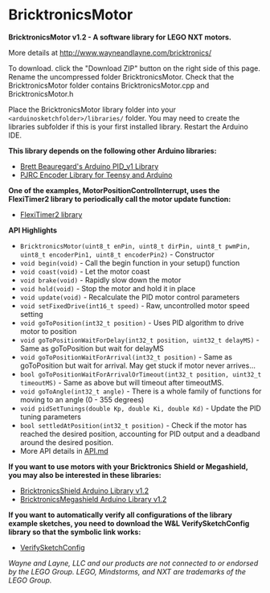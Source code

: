 BricktronicsMotor
=================

**BricktronicsMotor v1.2 - A software library for LEGO NXT motors.**

More details at http://www.wayneandlayne.com/bricktronics/

To download. click the "Download ZIP" button on the right side of this page. Rename the uncompressed folder BricktronicsMotor. Check that the BricktronicsMotor folder contains BricktronicsMotor.cpp and BricktronicsMotor.h

Place the BricktronicsMotor library folder into your `<arduinosketchfolder>/libraries/` folder. You may need to create the libraries subfolder if this is your first installed library. Restart the Arduino IDE.

**This library depends on the following other Arduino libraries:**
* [Brett Beauregard's Arduino PID_v1 Library](https://github.com/br3ttb/Arduino-PID-Library/)
* [PJRC Encoder Library for Teensy and Arduino](https://www.pjrc.com/teensy/td_libs_Encoder.html)

**One of the examples, MotorPositionControlInterrupt, uses the FlexiTimer2 library to periodically call the motor update function:**
* [FlexiTimer2 library](https://github.com/wimleers/flexitimer2)

**API Highlights**
* `BricktronicsMotor(uint8_t enPin, uint8_t dirPin, uint8_t pwmPin, uint8_t encoderPin1, uint8_t encoderPin2)` - Constructor
* `void begin(void)` - Call the begin function in your setup() function
* `void coast(void)` - Let the motor coast
* `void brake(void)` - Rapidly slow down the motor
* `void hold(void)` - Stop the motor and hold it in place
* `void update(void)` - Recalculate the PID motor control parameters
* `void setFixedDrive(int16_t speed)` - Raw, uncontrolled motor speed setting
* `void goToPosition(int32_t position)` - Uses PID algorithm to drive motor to position
* `void goToPositionWaitForDelay(int32_t position, uint32_t delayMS)` - Same as goToPosition but wait for delayMS
* `void goToPositionWaitForArrival(int32_t position)` - Same as goToPosition but wait for arrival. May get stuck if motor never arrives...
* `bool goToPositionWaitForArrivalOrTimeout(int32_t position, uint32_t timeoutMS)` - Same as above but will timeout after timeoutMS.
* `void goToAngle(int32_t angle)` - There is a whole family of functions for moving to an angle (0 - 355 degrees)
* `void pidSetTunings(double Kp, double Ki, double Kd)` - Update the PID tuning parameters
* `bool settledAtPosition(int32_t position)` - Check if the motor has reached the desired position, accounting for PID output and a deadband around the desired position.
* More API details in [API.md](API.md)


**If you want to use motors with your Bricktronics Shield or Megashield, you may also be interested in these libraries:**
* [BricktronicsShield Arduino Library v1.2](https://github.com/wayneandlayne/BricktronicsShield)
* [BricktronicsMegashield Arduino Library v1.2](https://github.com/wayneandlayne/BricktronicsMegashield)

**If you want to automatically verify all configurations of the library example sketches, you need to download the W&L VerifySketchConfig library so that the symbolic link works:**
* [VerifySketchConfig](https://github.com/wayneandlayne/VerifySketchConfig/)

_Wayne and Layne, LLC and our products are not connected to or endorsed by the LEGO Group. LEGO, Mindstorms, and NXT are trademarks of the LEGO Group._


